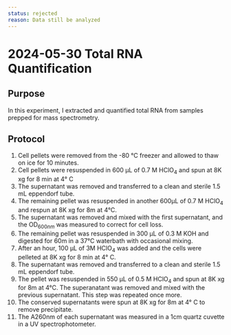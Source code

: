```yaml
---
status: rejected
reason: Data still be analyzed
---
```


# 2024-05-30 Total RNA Quantification

## Purpose
In this experiment, I extracted and quantified total RNA from samples prepped 
for mass spectrometry. 

## Protocol

1. Cell pellets were removed from the -80 °C freezer and allowed to thaw on ice 
for 10 minutes. 
2. Cell pellets were resuspended in 600 µL of 0.7 M HClO$_4$ and spun at 8K xg 
for 8 min at 4° C
3. The supernatant was removed and transferred to a clean and sterile 1.5 mL 
eppendorf tube. 
4. The remaining pellet was resuspended in another 600µL of 0.7 M HClO$_4$ and 
respun at 8K xg for 8m at 4°C. 
5. The supernatant was removed and mixed with the first supernatant, and the 
OD$_{600nm}$ was measured to correct for cell loss. 
6. The remaining pellet was resuspended in 300 µL of 0.3 M KOH and digested for 
60m in a 37°C waterbath with occasional mixing. 
7. After an hour, 100 µL of 3M HClO$_4$ was added and the cells were pelleted 
at 8K xg for 8 min at 4° C. 
8. The supernatant was removed and transferred to a clean and sterile 1.5 mL 
eppendorf tube. 
9. The pellet was resuspended in 550 µL of 0.5 M HClO$_4$ and spun at 8K xg for 8m
at 4°C. The superanatant was removed and mixed with the previous supernatant. This 
step was repeated once more. 
10. The conserved supernatants were spun at 8K xg for 8m at 4° C to remove 
precipitate. 
11. The A260nm of each supernatant was measured in a 1cm quartz cuvette in a UV 
spectrophotometer.